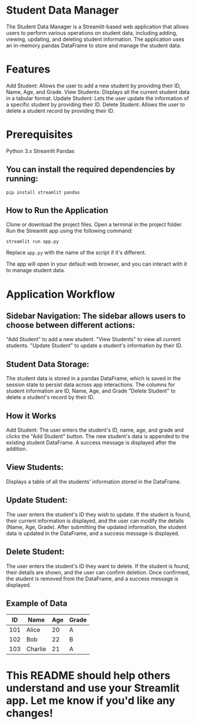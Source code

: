 # Student Data Manager

The Student Data Manager is a Streamlit-based web application that allows users to perform various operations on student data, including adding, viewing, updating, and deleting student information. The application uses an in-memory pandas DataFrame to store and manage the student data.

# Features

Add Student: Allows the user to add a new student by providing their ID, Name, Age, and Grade.
View Students: Displays all the current student data in a tabular format.
Update Student: Lets the user update the information of a specific student by providing their ID.
Delete Student: Allows the user to delete a student record by providing their ID.

# Prerequisites

Python 3.x
Streamlit
Pandas

## You can install the required dependencies by running:
```
pip install streamlit pandas
```
## How to Run the Application

Clone or download the project files.
Open a terminal in the project folder.
Run the Streamlit app using the following command:

```
streamlit run app.py
```

Replace ``app.py`` with the name of the script if it's different.

The app will open in your default web browser, and you can interact with it to manage student data.

# Application Workflow
## Sidebar Navigation: The sidebar allows users to choose between different actions:

"Add Student" to add a new student.
"View Students" to view all current students.
"Update Student" to update a student's information by their ID.

## Student Data Storage:

The student data is stored in a pandas DataFrame, which is saved in the session state to persist data across app interactions.
The columns for student information are ID, Name, Age, and Grade
"Delete Student" to delete a student's record by their ID.

##  How it Works

Add Student:
The user enters the student's ID, name, age, and grade and clicks the "Add Student" button.
The new student's data is appended to the existing student DataFrame.
A success message is displayed after the addition.

## View Students:
Displays a table of all the students' information stored in the DataFrame.

## Update Student:
The user enters the student's ID they wish to update.
If the student is found, their current information is displayed, and the user can modify the details (Name, Age, Grade).
After submitting the updated information, the student data is updated in the DataFrame, and a success message is displayed.

## Delete Student:
The user enters the student's ID they want to delete.
If the student is found, their details are shown, and the user can confirm deletion.
Once confirmed, the student is removed from the DataFrame, and a success message is displayed.

## Example of Data

| ID   | Name    | Age | Grade |
|------|---------|-----|-------|
| 101  | Alice   | 20  | A     |
| 102  | Bob     | 22  | B     |
| 103  | Charlie | 21  | A     |


# This README should help others understand and use your Streamlit app. Let me know if you'd like any changes!





